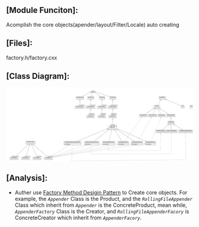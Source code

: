 ## [Module Funciton]:
Acomplish the core objects(apender/layout/Filter/Locale) auto creating    
## [Files]:
factory.h/factory.cxx
## [Class Diagram]:
![](./pics/Factory.png)
## [Analysis]:
- Auther use [Factory Method Desigin Pattern](https://en.wikipedia.org/wiki/Factory_method_pattern) to Create core objects. For example, the *`Appender`* Class is the Product, and the *`RollingFileAppender`* Class which inherit from *`Appender`* is the ConcreteProduct, mean while, *`AppenderFactory`* Class is the Creator, and *`RollingFileAppenderFacory`* is ConcreteCreator which inherit from *`AppenderFacory`*.